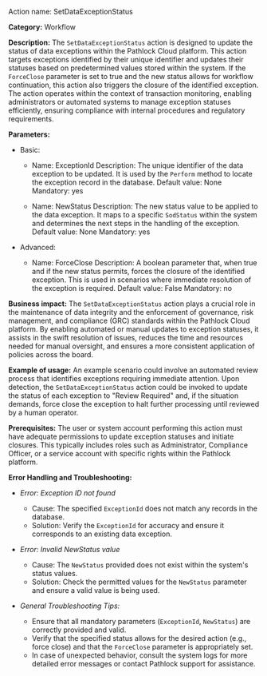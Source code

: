 Action name: SetDataExceptionStatus

**Category:** Workflow

**Description:** The `SetDataExceptionStatus` action is designed to update the status of data exceptions within the Pathlock Cloud platform. This action targets exceptions identified by their unique identifier and updates their statuses based on predetermined values stored within the system. If the `ForceClose` parameter is set to true and the new status allows for workflow continuation, this action also triggers the closure of the identified exception. The action operates within the context of transaction monitoring, enabling administrators or automated systems to manage exception statuses efficiently, ensuring compliance with internal procedures and regulatory requirements.

**Parameters:** 

- Basic:
    - Name: ExceptionId
      Description: The unique identifier of the data exception to be updated. It is used by the `Perform` method to locate the exception record in the database.
      Default value: None
      Mandatory: yes
    
    - Name: NewStatus
      Description: The new status value to be applied to the data exception. It maps to a specific `SodStatus` within the system and determines the next steps in the handling of the exception.
      Default value: None
      Mandatory: yes

- Advanced:
    - Name: ForceClose
      Description: A boolean parameter that, when true and if the new status permits, forces the closure of the identified exception. This is used in scenarios where immediate resolution of the exception is required.
      Default value: False
      Mandatory: no

**Business impact:** The `SetDataExceptionStatus` action plays a crucial role in the maintenance of data integrity and the enforcement of governance, risk management, and compliance (GRC) standards within the Pathlock Cloud platform. By enabling automated or manual updates to exception statuses, it assists in the swift resolution of issues, reduces the time and resources needed for manual oversight, and ensures a more consistent application of policies across the board.

**Example of usage:** An example scenario could involve an automated review process that identifies exceptions requiring immediate attention. Upon detection, the `SetDataExceptionStatus` action could be invoked to update the status of each exception to "Review Required" and, if the situation demands, force close the exception to halt further processing until reviewed by a human operator.

**Prerequisites:** The user or system account performing this action must have adequate permissions to update exception statuses and initiate closures. This typically includes roles such as Administrator, Compliance Officer, or a service account with specific rights within the Pathlock platform.

**Error Handling and Troubleshooting:** 

- *Error: Exception ID not found* 
    - Cause: The specified `ExceptionId` does not match any records in the database.
    - Solution: Verify the `ExceptionId` for accuracy and ensure it corresponds to an existing data exception.

- *Error: Invalid NewStatus value*
    - Cause: The `NewStatus` provided does not exist within the system's status values.
    - Solution: Check the permitted values for the `NewStatus` parameter and ensure a valid value is being used.

- *General Troubleshooting Tips:* 
    - Ensure that all mandatory parameters (`ExceptionId`, `NewStatus`) are correctly provided and valid.
    - Verify that the specified status allows for the desired action (e.g., force close) and that the `ForceClose` parameter is appropriately set.
    - In case of unexpected behavior, consult the system logs for more detailed error messages or contact Pathlock support for assistance.